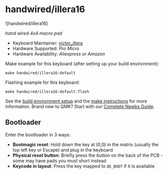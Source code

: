 # handwired/illera16

![handwired/illera16]

*hand wired 4x4 macro pad*

* Keyboard Maintainer: [victor_illera](https://github.com/villeramassana)
* Hardware Supported: *Pro Micro*
* Hardware Availability: *Aliexpress or Amazon*

Make example for this keyboard (after setting up your build environment):

    make handwired/illera16:default

Flashing example for this keyboard:

    make handwired/illera16:default:flash

See the [build environment setup](https://docs.qmk.fm/#/getting_started_build_tools) and the [make instructions](https://docs.qmk.fm/#/getting_started_make_guide) for more information. Brand new to QMK? Start with our [Complete Newbs Guide](https://docs.qmk.fm/#/newbs).

## Bootloader

Enter the bootloader in 3 ways:

* **Bootmagic reset**: Hold down the key at (0,0) in the matrix (usually the top left key or Escape) and plug in the keyboard
* **Physical reset button**: Briefly press the button on the back of the PCB - some may have pads you must short instead
* **Keycode in layout**: Press the key mapped to `QK_BOOT` if it is available
